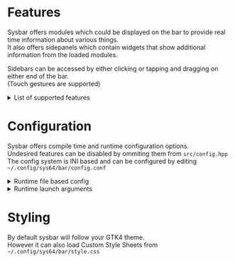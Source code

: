 # Features
Sysbar offers modules which could be displayed on the bar to provide real time information about various things.<br>
It also offers sidepanels which contain widgets that show additional information from the loaded modules.<br>

Sidebars can be accessed by either clicking or tapping and dragging on either end of the bar.<br>
(Touch gestures are supported)<br>

<details closed>
  <summary>List of supported features</summary>

* clock
  * Module: Show time and date
  * Widget: Clendar (Planned: Show events and holidays)

* weather
  * Module: Show weather
  * Widget: (Planned: Show more detailed weather info)

* tray
  * Module: Show running tray items

* hyprland
  * Module: Show window title (Planned: Workspace indicator)

* volume
  * Module: Show audio output volume level
  * Widget: Same as the module (Planned: Set volume level)

* network
  * Module: Show network type and status (Ethernet, Wireless, Cellular)
  * Control: (Planned: Show nearby wireless networks)

* battery
  * Module: Show battery level and status (Charging, Discharging)
  * Control: (Planned: Show additional power stuff, Set power plan)

* notification
  * Widget: Show notifications

* taskbar
  * Module: Show running toplevels

* backlight
  * Module: Show backlight level
  * Widget: Show and set backlight brightness levels

* menu
  * Module: Shows a simple button to open or close an app launcher

* mpris
  * Module: Show currently playing song
  * Widget: Same as the above but with controls and album art

* bluetooth
  * Module: Show bluetooth status (Connected, Disconnected)
  * Control: (Planned: Show nearby bluetooth devices)

* cellular
  * Module: Show cellular signal strength
  * Control: (Planned: Ability to connect/disconnect to/from cellular networks)
</details>

# Configuration
Sysbar offers compile time and runtime configuration options.<br>
Undesired features can be disabled by ommiting them from `src/config.hpp`<br>
The config system is INI based and can be configured by editing `~/.config/sys64/bar/config.conf`<br>

<details closed>
  <summary>Runtime file based config</summary>

| section              | default                     | description                                        |
|----------------------|-----------------------------|----------------------------------------------------|
| [main]               |                             | Primary configuration                              |
| position             | 0                           | 0 = top 1 = right 2 = bottom 3 = left              |
| size                 | 40                          | Height or width depending on position              |
| layer                | 2                           | Background = 0, Bottom = 1, Top = 2, Overlay = 3   |
| autohide             | true                        | Hides the bar automatically when going fullscreen  |
| exclusive            | true                        | Exclude part of the screen for the bar             |
| verbose              | false                       | Verbose output (For debugging)                     |
| main-monitor         | HDMI-A-1                    | Monitor output name (DP-1, HDMI-A-1, ect..)        |
| modules-start        | clock,weather,tray          | Modules shown at the start of the bar (Left/Top)   |
| modules-center       | hyprland                    | Modules shown in the middle of the bar             |
| modules-end          | volume,network,notification | Modules shown at the end of the bar (Right/Bottom) |
|&nbsp;                |                             |                                                    |
| [sidepanels]         |                             |                                                    |
| start-size           | 350                         | Width or Height of the Left/Top sidepanel          |
| start-label          |                             | Default/Main page header text (Empty to hide)      |
| end-size             | 350                         | Width or Height of the Right/Bottom sidepanel      |
| end-label            | Quick settings              | Default/Main page header text (Empty to hide)      |
|&nbsp;                |                             |                                                    |
| [clock]              |                             | Clock module configuration                         |
| interval             | 1000                        | How long (in ms) to refresh the time               |
| label-format         | %H:%M                       | [Label format](https://www.man7.org/linux/man-pages/man1/date.1.html) |
| tooltip-format       | %Y/%m/%d                    | Same as the above but for the tooltip              |
| widget-layout        | 0044                        | [XYWH (Single digit values to position the widget)](https://gnome.pages.gitlab.gnome.org/gtkmm/classGtk_1_1Grid.html#a2f3d5ceb9a1c2f491b541aa56ebdc1e8)  |
|&nbsp;                |                             |                                                    |
| [weather]            |                             | Weather module configuration                       |
| url                  | https://wttr.in/?format=j1  | [wttr.in](https://github.com/chubin/wttr.in) Cool project, Consider supporting the dev out |
| unit                 | f                           | Temperature unit **C**elsius or **F**ahrenheit     |
|&nbsp;                |                             |                                                    |
| [hyprland]           |                             | Hyprland module configuration                      |
| character-limit      | 128                         | Label character limit so the text won't get funky  |
|&nbsp;                |                             |                                                    |
| [volume]             |                             | Volume module configuration                        |
| show-label           | false                       | Show the volume level as text                      |
| widget-layout        | 0441                        | [XYWH (Single digit values to position the widget)](https://gnome.pages.gitlab.gnome.org/gtkmm/classGtk_1_1Grid.html#a2f3d5ceb9a1c2f491b541aa56ebdc1e8)  |
|&nbsp;                |                             |                                                    |
| [network]            |                             | Network module configuration                       |
| show-label           | false                       | Show signal strength as text                       |
|&nbsp;                |                             |                                                    |
| [battery]            |                             | Battery module configuration                       |
| show-label           | false                       | Show charge level as text                          |
|&nbsp;                |                             |                                                    |
| [notification]       |                             | Notification widget configuration                  |
| command              | ffplay /usr/share/..        | Command to run whenever you recieve a notification |
|&nbsp;                |                             |                                                    |
| [backlight]          |                             | Backlight module configuration                     |
| path                 |                             | Path to backlight (/sys/class/backlight/panel)     |
| show-icon            | true                        | Show brightness level as an icon                   |
| show-label           | true                        | Show brightness level as text                      |
| widget-layout        | 0341                        | [XYWH (Single digit values to position the widget)](https://gnome.pages.gitlab.gnome.org/gtkmm/classGtk_1_1Grid.html#a2f3d5ceb9a1c2f491b541aa56ebdc1e8)  |
|&nbsp;                |                             |                                                    |
| [menu]               |                             | Menu module configuration                          |
| show-icon            | true                        | Show the icon                                      |
| show-label           | false                       | Show the label                                     |
| icon-name            | start-here                  | Icon name from your GTK icon theme                 |
| label-text           | Applications                | Text to show on the menu button                    |
|&nbsp;                |                             |                                                    |
| [taskbar]            |                             | Taskbar module configuration                       |
| text-length          | 14                          | Window title length                                |
| icon-size            | 32                          | Size of the icons                                  |
|&nbsp;                |                             |                                                    |
| [mpris]              |                             | Mpris module configuration                         |
| show-icon            | true                        | Show player status as an icon                      |
| show-label           | true                        | Show album name as text                            |
| widget-layout        | 0142                        | [XYWH (Single digit values to position the widget)](https://gnome.pages.gitlab.gnome.org/gtkmm/classGtk_1_1Grid.html#a2f3d5ceb9a1c2f491b541aa56ebdc1e8)  |
|&nbsp;                |                             |                                                    |
| [cellular]           |                             | Cellular module configuration                      |
| show-icon            | true                        | Show signal strength as an icon                    |
| show-label           | false                       | Show signal strength as text                       |
</details>

<details closed>
  <summary>Runtime launch arguments</summary>

```
  -p	Set position
  -s	Set start modules (modules on the left side)
  -c	Set center modules (modules in the middle)
  -e	Set end modules (modules on the right side)
  -S	Set bar size (Height or Width depending on position)
  -V	Be more verbose
  -v	Prints version info
```
</details>

# Styling
By default sysbar will follow your GTK4 theme.<br>
However it can also load Custom Style Sheets from `~/.config/sys64/bar/style.css`
